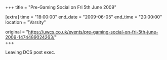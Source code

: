 +++
title = "Pre-Gaming Social on Fri 5th June 2009"

[extra]
time = "18:00:00"
end_date = "2009-06-05"
end_time = "20:00:00"
location = "Varsity"

original = "https://uwcs.co.uk/events/pre-gaming-social-on-fri-5th-june-2009-1474489024263/"    
+++

Leaving DCS post exec.

